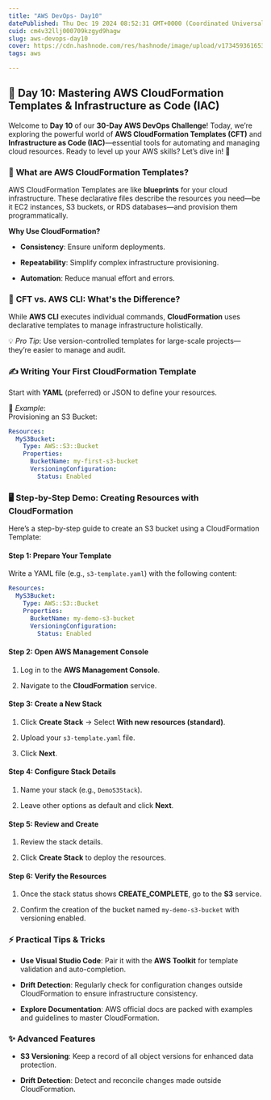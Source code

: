 ```yaml
---
title: "AWS DevOps- Day10"
datePublished: Thu Dec 19 2024 08:52:31 GMT+0000 (Coordinated Universal Time)
cuid: cm4v32llj000709kzgyd9hagw
slug: aws-devops-day10
cover: https://cdn.hashnode.com/res/hashnode/image/upload/v1734593616536/71decfad-1d71-4b15-9233-da98ca563dad.jpeg
tags: aws

---
```


## **🚀 Day 10: Mastering AWS CloudFormation Templates & Infrastructure as Code (IAC)**

Welcome to **Day 10** of our **30-Day AWS DevOps Challenge**! Today, we’re exploring the powerful world of **AWS CloudFormation Templates (CFT)** and **Infrastructure as Code (IAC)**—essential tools for automating and managing cloud resources. Ready to level up your AWS skills? Let’s dive in! 🌟

### 🧱 **What are AWS CloudFormation Templates?**

AWS CloudFormation Templates are like **blueprints** for your cloud infrastructure. These declarative files describe the resources you need—be it EC2 instances, S3 buckets, or RDS databases—and provision them programmatically.

**Why Use CloudFormation?**

* **Consistency**: Ensure uniform deployments.
    
* **Repeatability**: Simplify complex infrastructure provisioning.
    
* **Automation**: Reduce manual effort and errors.
    

### 🔄 **CFT vs. AWS CLI: What's the Difference?**

While **AWS CLI** executes individual commands, **CloudFormation** uses declarative templates to manage infrastructure holistically.

💡 *Pro Tip*: Use version-controlled templates for large-scale projects—they’re easier to manage and audit.

### ✍️ **Writing Your First CloudFormation Template**

Start with **YAML** (preferred) or JSON to define your resources.

🚀 *Example*:  
Provisioning an S3 Bucket:

```yaml
Resources:  
  MyS3Bucket:  
    Type: AWS::S3::Bucket  
    Properties:  
      BucketName: my-first-s3-bucket  
      VersioningConfiguration:  
        Status: Enabled  
```

### 🖥️ **Step-by-Step Demo: Creating Resources with CloudFormation**

Here’s a step-by-step guide to create an S3 bucket using a CloudFormation Template:

#### **Step 1: Prepare Your Template**

Write a YAML file (e.g., `s3-template.yaml`) with the following content:

```yaml
Resources:  
  MyS3Bucket:  
    Type: AWS::S3::Bucket  
    Properties:  
      BucketName: my-demo-s3-bucket  
      VersioningConfiguration:  
        Status: Enabled  
```

#### **Step 2: Open AWS Management Console**

1. Log in to the **AWS Management Console**.
    
2. Navigate to the **CloudFormation** service.
    

#### **Step 3: Create a New Stack**

1. Click **Create Stack** → Select **With new resources (standard)**.
    
2. Upload your `s3-template.yaml` file.
    
3. Click **Next**.
    

#### **Step 4: Configure Stack Details**

1. Name your stack (e.g., `DemoS3Stack`).
    
2. Leave other options as default and click **Next**.
    

#### **Step 5: Review and Create**

1. Review the stack details.
    
2. Click **Create Stack** to deploy the resources.
    

#### **Step 6: Verify the Resources**

1. Once the stack status shows **CREATE\_COMPLETE**, go to the **S3** service.
    
2. Confirm the creation of the bucket named `my-demo-s3-bucket` with versioning enabled.
    

### ⚡ **Practical Tips & Tricks**

* **Use Visual Studio Code**: Pair it with the **AWS Toolkit** for template validation and auto-completion.
    
* **Drift Detection**: Regularly check for configuration changes outside CloudFormation to ensure infrastructure consistency.
    
* **Explore Documentation**: AWS official docs are packed with examples and guidelines to master CloudFormation.
    

### ✨ **Advanced Features**

* **S3 Versioning**: Keep a record of all object versions for enhanced data protection.
    
* **Drift Detection**: Detect and reconcile changes made outside CloudFormation.